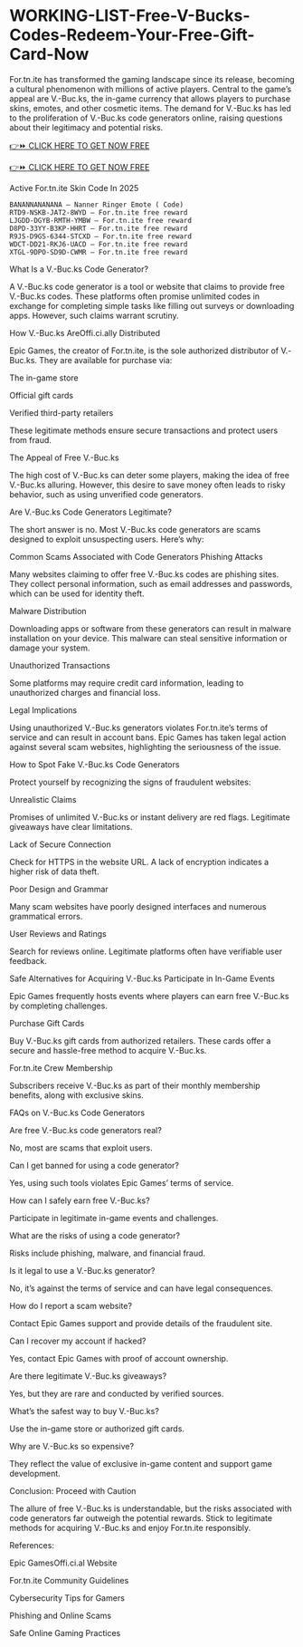 # WORKING-LIST-Free-V-Bucks-Codes-Redeem-Your-Free-Gift-Card-Now

For.tn.ite has transformed the gaming landscape since its release, becoming a cultural phenomenon with millions of active players. Central to the game’s appeal are V.-Buc.ks, the in-game currency that allows players to purchase skins, emotes, and other cosmetic items. The demand for V.-Buc.ks has led to the proliferation of V.-Buc.ks code generators online, raising questions about their legitimacy and potential risks.

[👉⏩ CLICK HERE TO GET NOW FREE]( https://appbitly.com/funtenig)

[👉⏩ CLICK HERE TO GET NOW FREE]( https://appbitly.com/funtenig)

Active For.tn.ite Skin Code In 2025

    BANANNANANANA – Nanner Ringer Emote ( Code)
    RTD9-NSKB-JAT2-8WYD – For.tn.ite free reward
    LJGDD-DGYB-RMTH-YMBW – For.tn.ite free reward
    D8PD-33YY-B3KP-HHRT – For.tn.ite free reward
    R9JS-D9GS-6344-STCXD – For.tn.ite free reward
    WDCT-DD21-RKJ6-UACD – For.tn.ite free reward
    XTGL-9DPO-SD9D-CWMR – For.tn.ite free reward 



What Is a V.-Buc.ks Code Generator?

A V.-Buc.ks code generator is a tool or website that claims to provide free V.-Buc.ks codes. These platforms often promise unlimited codes in exchange for completing simple tasks like filling out surveys or downloading apps. However, such claims warrant scrutiny.

How V.-Buc.ks AreOffi.ci.ally Distributed

Epic Games, the creator of For.tn.ite, is the sole authorized distributor of V.-Buc.ks. They are available for purchase via:

The in-game store

Official gift cards

Verified third-party retailers

These legitimate methods ensure secure transactions and protect users from fraud.

The Appeal of Free V.-Buc.ks

The high cost of V.-Buc.ks can deter some players, making the idea of free V.-Buc.ks alluring. However, this desire to save money often leads to risky behavior, such as using unverified code generators.

Are V.-Buc.ks Code Generators Legitimate?

The short answer is no. Most V.-Buc.ks code generators are scams designed to exploit unsuspecting users. Here’s why:

Common Scams Associated with Code Generators Phishing Attacks

Many websites claiming to offer free V.-Buc.ks codes are phishing sites. They collect personal information, such as email addresses and passwords, which can be used for identity theft.

Malware Distribution

Downloading apps or software from these generators can result in malware installation on your device. This malware can steal sensitive information or damage your system.

Unauthorized Transactions

Some platforms may require credit card information, leading to unauthorized charges and financial loss.

Legal Implications

Using unauthorized V.-Buc.ks generators violates For.tn.ite’s terms of service and can result in account bans. Epic Games has taken legal action against several scam websites, highlighting the seriousness of the issue.

How to Spot Fake V.-Buc.ks Code Generators

Protect yourself by recognizing the signs of fraudulent websites:

Unrealistic Claims

Promises of unlimited V.-Buc.ks or instant delivery are red flags. Legitimate giveaways have clear limitations.

Lack of Secure Connection

Check for HTTPS in the website URL. A lack of encryption indicates a higher risk of data theft.

Poor Design and Grammar

Many scam websites have poorly designed interfaces and numerous grammatical errors.

User Reviews and Ratings

Search for reviews online. Legitimate platforms often have verifiable user feedback.

Safe Alternatives for Acquiring V.-Buc.ks Participate in In-Game Events

Epic Games frequently hosts events where players can earn free V.-Buc.ks by completing challenges.

Purchase Gift Cards

Buy V.-Buc.ks gift cards from authorized retailers. These cards offer a secure and hassle-free method to acquire V.-Buc.ks.

For.tn.ite Crew Membership

Subscribers receive V.-Buc.ks as part of their monthly membership benefits, along with exclusive skins.

FAQs on V.-Buc.ks Code Generators

Are free V.-Buc.ks code generators real?

No, most are scams that exploit users.

Can I get banned for using a code generator?

Yes, using such tools violates Epic Games’ terms of service.

How can I safely earn free V.-Buc.ks?

Participate in legitimate in-game events and challenges.

What are the risks of using a code generator?

Risks include phishing, malware, and financial fraud.

Is it legal to use a V.-Buc.ks generator?

No, it’s against the terms of service and can have legal consequences.

How do I report a scam website?

Contact Epic Games support and provide details of the fraudulent site.

Can I recover my account if hacked?

Yes, contact Epic Games with proof of account ownership.

Are there legitimate V.-Buc.ks giveaways?

Yes, but they are rare and conducted by verified sources.

What’s the safest way to buy V.-Buc.ks?

Use the in-game store or authorized gift cards.

Why are V.-Buc.ks so expensive?

They reflect the value of exclusive in-game content and support game development.

Conclusion: Proceed with Caution

The allure of free V.-Buc.ks is understandable, but the risks associated with code generators far outweigh the potential rewards. Stick to legitimate methods for acquiring V.-Buc.ks and enjoy For.tn.ite responsibly.

References:

Epic GamesOffi.ci.al Website

For.tn.ite Community Guidelines

Cybersecurity Tips for Gamers

Phishing and Online Scams

Safe Online Gaming Practices
